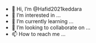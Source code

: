 - 👋 Hi, I’m @Hafid2021keddara
- 👀 I’m interested in ...
- 🌱 I’m currently learning ...
- 💞️ I’m looking to collaborate on ...
- 📫 How to reach me ...

<!---
Hafid2021keddara/Hafid2021keddara is a ✨ special ✨ repository because its `README.md` (this file) appears on your GitHub profile.
You can click the Preview link to take a look at your changes.
--->
